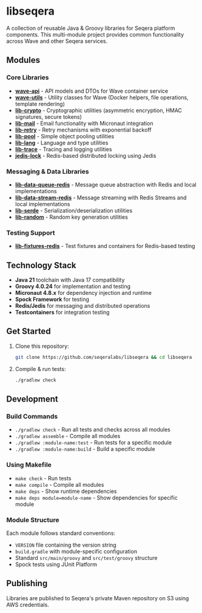 # libseqera

A collection of reusable Java & Groovy libraries for Seqera platform components. This multi-module project provides common functionality across Wave and other Seqera services.

## Modules

### Core Libraries
- **[wave-api](wave-api/)** - API models and DTOs for Wave container service
- **[wave-utils](wave-utils/)** - Utility classes for Wave (Docker helpers, file operations, template rendering)
- **[lib-crypto](lib-crypto/)** - Cryptographic utilities (asymmetric encryption, HMAC signatures, secure tokens)
- **[lib-mail](lib-mail/)** - Email functionality with Micronaut integration
- **[lib-retry](lib-retry/)** - Retry mechanisms with exponential backoff
- **[lib-pool](lib-pool/)** - Simple object pooling utilities
- **[lib-lang](lib-lang/)** - Language and type utilities
- **[lib-trace](lib-trace/)** - Tracing and logging utilities
- **[jedis-lock](jedis-lock/)** - Redis-based distributed locking using Jedis

### Messaging & Data Libraries
- **[lib-data-queue-redis](lib-data-queue-redis/)** - Message queue abstraction with Redis and local implementations
- **[lib-data-stream-redis](lib-data-stream-redis/)** - Message streaming with Redis Streams and local implementations
- **[lib-serde](lib-serde/)** - Serialization/deserialization utilities
- **[lib-random](lib-random/)** - Random key generation utilities

### Testing Support
- **[lib-fixtures-redis](lib-fixtures-redis/)** - Test fixtures and containers for Redis-based testing

## Technology Stack

- **Java 21** toolchain with Java 17 compatibility
- **Groovy 4.0.24** for implementation and testing
- **Micronaut 4.8.x** for dependency injection and runtime
- **Spock Framework** for testing
- **Redis/Jedis** for messaging and distributed operations
- **Testcontainers** for integration testing

## Get Started

1. Clone this repository:
   ```bash
   git clone https://github.com/seqeralabs/libseqera && cd libseqera
   ```

2. Compile & run tests:
   ```bash
   ./gradlew check
   ```

## Development

### Build Commands
- `./gradlew check` - Run all tests and checks across all modules
- `./gradlew assemble` - Compile all modules
- `./gradlew :module-name:test` - Run tests for a specific module
- `./gradlew :module-name:build` - Build a specific module

### Using Makefile
- `make check` - Run tests
- `make compile` - Compile all modules
- `make deps` - Show runtime dependencies
- `make deps module=module-name` - Show dependencies for specific module

### Module Structure
Each module follows standard conventions:
- `VERSION` file containing the version string
- `build.gradle` with module-specific configuration
- Standard `src/main/groovy` and `src/test/groovy` structure
- Spock tests using JUnit Platform

## Publishing

Libraries are published to Seqera's private Maven repository on S3 using AWS credentials.

